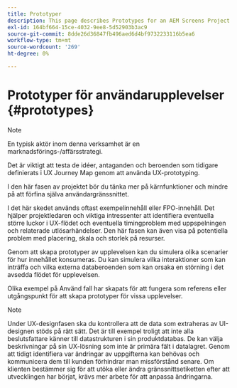 ```yaml
---
title: Prototyper
description: This page describes Prototypes for an AEM Screens Project
exl-id: 164bf664-15ce-4032-9ee8-5d52903b3ac9
source-git-commit: 8dde26d36847fb496aed6d4bf9732233116b5ea6
workflow-type: tm+mt
source-wordcount: '269'
ht-degree: 0%

---
```


# Prototyper för användarupplevelser {#prototypes}

>[!NOTE]
>
>En typisk aktör inom denna verksamhet är en marknadsförings-/affärsstrategi.

Det är viktigt att testa de idéer, antaganden och beroenden som tidigare definierats i UX Journey Map genom att använda UX-prototyping.

I den här fasen av projektet bör du tänka mer på kärnfunktioner och mindre på att förfina själva användargränssnittet.

I det här skedet används oftast exempelinnehåll eller FPO-innehåll. Det hjälper projektledaren och viktiga intressenter att identifiera eventuella större luckor i UX-flödet och eventuella timingproblem med uppspelningen och relaterade utlösarhändelser.
Den här fasen kan även visa på potentiella problem med placering, skala och storlek på resurser.

Genom att skapa prototyper av upplevelsen kan du simulera olika scenarier för hur innehållet konsumeras. Du kan simulera vilka interaktioner som kan inträffa och vilka externa databeroenden som kan orsaka en störning i det avsedda flödet för upplevelsen.

Olika exempel på Använd fall har skapats för att fungera som referens eller utgångspunkt för att skapa prototyper för vissa upplevelser.


>[!NOTE]
> Under UX-designfasen ska du kontrollera att de data som extraheras av UI-designen stöds på rätt sätt.
> Det är till exempel troligt att inte alla beslutsfattare känner till datastrukturen i sin produktdatabas. De kan välja beskrivningar på sin UX-lösning som inte är primära fält i datalagret. Genom att tidigt identifiera var ändringar av uppgifterna kan behövas och kommunicera dem till kunden förhindrar man missförstånd senare. Om klienten bestämmer sig för att utöka eller ändra gränssnittsetiketten efter att utvecklingen har börjat, krävs mer arbete för att anpassa ändringarna.

